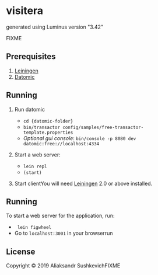 # visitera

generated using Luminus version "3.42"

FIXME

## Prerequisites

1. [Leiningen]
2. [Datomic]

[leiningen]: https://github.com/technomancy/leiningen
[datomic]: https://my.datomic.com/downloads/free

## Running

1. Run datomic

   - `cd {datomic-folder}`
   - `bin/transactor config/samples/free-transactor-template.properties`
   - _Optional gui console_: `bin/console -p 8080 dev datomic:free://localhost:4334`

2. Start a web server:

   - `lein repl`
   - `(start)`

3. Start clientYou will need [Leiningen][1] 2.0 or above installed.

[1]: https://github.com/technomancy/leiningen

## Running

To start a web server for the application, run:

   - ` lein figwheel`
   - Go to `localhost:3001` in your browserrun 

## License

Copyright © 2019 Aliaksandr SushkevichFIXME
<!--stackedit_data:
eyJoaXN0b3J5IjpbLTE4NjE3MzY5ODVdfQ==
-->